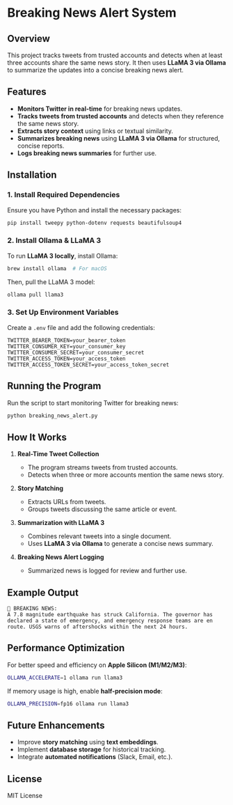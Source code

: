 # Breaking News Alert System

## Overview
This project tracks tweets from trusted accounts and detects when at least three accounts share the same news story. It then uses **LLaMA 3 via Ollama** to summarize the updates into a concise breaking news alert.

## Features
- **Monitors Twitter in real-time** for breaking news updates.
- **Tracks tweets from trusted accounts** and detects when they reference the same news story.
- **Extracts story context** using links or textual similarity.
- **Summarizes breaking news** using **LLaMA 3 via Ollama** for structured, concise reports.
- **Logs breaking news summaries** for further use.

## Installation
### 1. Install Required Dependencies
Ensure you have Python and install the necessary packages:
```bash
pip install tweepy python-dotenv requests beautifulsoup4
```

### 2. Install Ollama & LLaMA 3
To run **LLaMA 3 locally**, install Ollama:
```bash
brew install ollama  # For macOS
```
Then, pull the LLaMA 3 model:
```bash
ollama pull llama3
```

### 3. Set Up Environment Variables
Create a `.env` file and add the following credentials:
```
TWITTER_BEARER_TOKEN=your_bearer_token
TWITTER_CONSUMER_KEY=your_consumer_key
TWITTER_CONSUMER_SECRET=your_consumer_secret
TWITTER_ACCESS_TOKEN=your_access_token
TWITTER_ACCESS_TOKEN_SECRET=your_access_token_secret
```

## Running the Program
Run the script to start monitoring Twitter for breaking news:
```bash
python breaking_news_alert.py
```

## How It Works
1. **Real-Time Tweet Collection**
   - The program streams tweets from trusted accounts.
   - Detects when three or more accounts mention the same news story.

2. **Story Matching**
   - Extracts URLs from tweets.
   - Groups tweets discussing the same article or event.

3. **Summarization with LLaMA 3**
   - Combines relevant tweets into a single document.
   - Uses **LLaMA 3 via Ollama** to generate a concise news summary.

4. **Breaking News Alert Logging**
   - Summarized news is logged for review and further use.

## Example Output
```
🔴 BREAKING NEWS:
A 7.8 magnitude earthquake has struck California. The governor has declared a state of emergency, and emergency response teams are en route. USGS warns of aftershocks within the next 24 hours.
```

## Performance Optimization
For better speed and efficiency on **Apple Silicon (M1/M2/M3)**:
```bash
OLLAMA_ACCELERATE=1 ollama run llama3
```
If memory usage is high, enable **half-precision mode**:
```bash
OLLAMA_PRECISION=fp16 ollama run llama3
```

## Future Enhancements
- Improve **story matching** using **text embeddings**.
- Implement **database storage** for historical tracking.
- Integrate **automated notifications** (Slack, Email, etc.).

## License
MIT License


